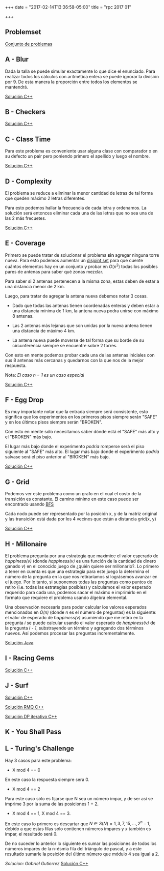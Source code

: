 +++
date = "2017-02-14T13:36:58-05:00"
title = "rpc 2017 01"

+++

## Problemset

[Conjunto de problemas](https://github.com/pin3da/Programming-contest/blob/master/solved/Others/RPC-2017-01/problems.pdf)

## A - Blur

Dada la talla se puede simular exactamente lo que dice el enunciado.
Para realizar todos los cálculos con aritmética entera se puede
ignorar la división por 9. De esta manera la proporción entre todos
los elementos se mantendrá.

[Solución C++](https://github.com/pin3da/Programming-contest/blob/master/solved/Others/RPC-2017-01/A.cc)

## B - Checkers
[Solución C++](https://github.com/Yefri97/Competitive-Programming/blob/master/RPC/2017/01st%20Contest/B.cc)

## C - Class Time

Para este problema es conveniente usar alguna clase con comparador o en su defecto
un pair pero poniendo primero el apellido y luego el nombre.

[Solución C++](https://github.com/pin3da/Programming-contest/blob/master/solved/Others/RPC-2017-01/C.cc)

## D - Complexity

El problema se reduce a eliminar la menor cantidad de letras de tal forma que
queden máximo 2 letras diferentes.

Para esto podemos hallar la frecuencia de cada letra y ordenamos. La solución
será entonces eliminar cada una de las letras que no sea una de las 2 más frecuetes.

[Solución C++](https://github.com/pin3da/Programming-contest/blob/master/solved/Others/RPC-2017-01/D.cc)

## E - Coverage

Primero se puede tratar de solucionar el problema **sin** agregar ninguna torre nueva. Para esto
podemos aumentar un [disjoint set](https://en.wikipedia.org/wiki/Disjoint-set_data_structure) para que cuente
cuántos elementos hay en un conjunto y probar en $O(n ^ 2)$ todas los posibles pares de antenas para
saber qué zonas mezclar.

Para saber si 2 antenas pertenecen a la misma zona, estas deben de estar a una distancia menor de 2 km.

Luego, para tratar de agregar la antena nueva debemos notar 3 cosas.

- Dado que todas las antenas tienen coordenadas enteras y deben estar a una distancia mínima de 1 km,
la antena nueva podra unirse con máximo 8 antenas.

- Las 2 antenas más lejanas que son unidas por la nueva antena tienen una distancia de máximo 4 km.

- La antena nueva puede moverse de tal forma que su borde de su circunferencia siempre se encuentre
sobre 2 torres.

Con esto en mente podemos probar cada una de las antenas iniciales con sus 8 antenas más cercanas
y quedarnos con la que nos de la mejor respuesta.

Nota: *El caso n = 1 es un caso especial*

[Solución C++](https://github.com/pin3da/Programming-contest/blob/master/solved/Others/RPC-2017-01/E.cc)

## F - Egg Drop

Es muy importante notar que la entrada siempre será consistente, esto significa que los experimentos
en los primeros pisos siempre serán "SAFE" y en los últimos pisos siempre serán "BROKEN".

Con esto en mente sólo necesitamos saber dónde está el "SAFE" más alto y el "BROKEN" más bajo.

El lugar más bajo donde el experimento *podría* romperse será el piso siguiente al "SAFE" más alto.
El lugar más bajo donde el experimento *podría* salvase será el piso anterior al "BROKEN" más bajo.

[Solución C++](https://github.com/pin3da/Programming-contest/blob/master/solved/Others/RPC-2017-01/F.cc)

## G - Grid

Podemos ver este problema como un grafo en el cual el costo de la transición es constante. El camino
mínimo en este caso puede ser encontrado usando [BFS](https://en.wikipedia.org/wiki/Breadth-first_search)

Cada nodo puede ser representado por la posición x, y de la matriz original y las transición está dada
por los 4 vecinos que están a distancia grid(x, y)

[Solución C++](https://github.com/pin3da/Programming-contest/blob/master/solved/Others/RPC-2017-01/G.cc)

## H - Millonaire

El problema pregunta por una estrategia que maximice el valor esperado de *happiness(v)* (donde *happiness(v)* es una función de la cantidad de dinero ganado *v*) en el conocido juego de ¿quién quiere ser millonario?. Lo primero a tener en cuenta es que una estrategia para este juego la determina el número de la pregunta en la que nos retiraríamos si lográsemos avanzar en el juego. Por lo tanto, si suponemos todas las preguntas como puntos de retiro (i.e. todas las estrategias posibles) y calculamos el valor esperado requerido para cada una, podemos sacar el máximo e imprimirlo en el formato que requiere el problema usando álgebra elemental.

Una observación necesaria para poder calcular los valores esperados mencionados en *O(n)* (donde *n* es el número de preguntas) es la siguiente: el valor de esperado de *happiness(v)* asumiendo que me retiro en la pregunta *i* se puede calcular usando el valor esperado de *happiness(v)* de la pregunta *i - 1*, substrayendo un término y agregando dos términos nuevos. Así podemos procesar las preguntas incrementalmente.

[Solución Java](https://github.com/madxmad/utp-deprecared/blob/master/RPC-2017-01/millionaire.java)

## I - Racing Gems
[Solución C++](https://github.com/madxmad/utp-deprecared/blob/master/RPC-2017-01/I.cpp)

## J - Surf
[Solución C++](https://github.com/madxmad/utp-deprecared/blob/master/RPC-2017-01/J.cpp)

[Solución RMQ C++](https://github.com/pin3da/Programming-contest/blob/master/solved/Others/RPC-2017-01/J.cc)

[Solución DP iterativo C++](https://github.com/Yefri97/Competitive-Programming/blob/master/RPC/2017/01st%20Contest/J.cc)

## K - You Shall Pass

## L - Turing's Challenge

Hay 3 casos para este problema:

- X mod 4 == 0

En este caso la respuesta siempre sera 0.

- X mod 4 == 2

Para este caso sólo es fijarse que N sea un número impar, y de ser así se imprime 3 por la suma
de las posiciones 1 + 2.

- X mod 4 == 1, X mod 4 == 3.

En este caso lo primero es descartar que $N \in S(N) = {1, 3, 7, 15, ..., 2^{n} - 1}$, debido
a que estas filas sólo contienen números impares y $x$ también es impar, el resultado será 0.

De no suceder lo anterior lo siguiente es sumar las posiciones de todos los números impares
de la n-ésmia fila del triángulo de pascal, y a este resultado sumarle la posición del
último número que módulo 4 sea igual a 2.

*Solucion: Gabriel Gutierrez*
[Solución C++](https://github.com/pin3da/Programming-contest/blob/master/solved/Others/RPC-2017-01/L.cc)
